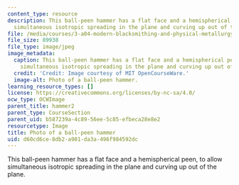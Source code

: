 ```yaml
---
content_type: resource
description: This ball-peen hammer has a flat face and a hemispherical peen, to allow
  simultaneous isotropic spreading in the plane and curving up out of the plane.
file: /media/courses/3-a04-modern-blacksmithing-and-physical-metallurgy-fall-2008/d60cd6ce8db2a901da3a496f984592dc_021.jpg
file_size: 89938
file_type: image/jpeg
image_metadata:
  caption: This ball-peen hammer has a flat face and a hemispherical peen, to allow
    simultaneous isotropic spreading in the plane and curving up out of the plane.
  credit: 'Credit: Image courtesy of MIT OpenCourseWare.'
  image-alt: Photo of a ball-peen hammer.
learning_resource_types: []
license: https://creativecommons.org/licenses/by-nc-sa/4.0/
ocw_type: OCWImage
parent_title: hammer2
parent_type: CourseSection
parent_uid: b587239a-4c89-56ee-5c85-efbeca28e8e2
resourcetype: Image
title: Photo of a ball-peen hammer
uid: d60cd6ce-8db2-a901-da3a-496f984592dc
---
```

This ball-peen hammer has a flat face and a hemispherical peen, to allow simultaneous isotropic spreading in the plane and curving up out of the plane.